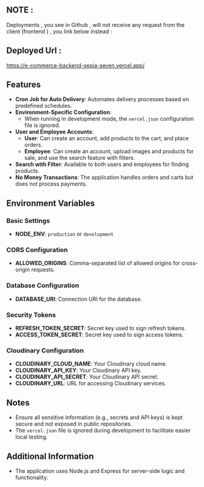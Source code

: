 ## NOTE : 
Deployments , you see in Github , will not receive any request from the client (frontend ) , you link below instead : 
## Deployed Url : 
https://e-commerce-backend-sepia-seven.vercel.app/

## Features

- **Cron Job for Auto Delivery**: Automates delivery processes based on predefined schedules.
- **Environment-Specific Configuration**:
  - When running in development mode, the `vercel.json` configuration file is ignored.
- **User and Employee Accounts**:
  - **User**: Can create an account, add products to the cart, and place orders.
  - **Employee**: Can create an account, upload images and products for sale, and use the search feature with filters.
- **Search with Filter**: Available to both users and employees for finding products.
- **No Money Transactions**: The application handles orders and carts but does not process payments.

## Environment Variables

### Basic Settings
- **NODE_ENV**: `production` or `development`

### CORS Configuration
- **ALLOWED_ORIGINS**: Comma-separated list of allowed origins for cross-origin requests.

### Database Configuration
- **DATABASE_URI**: Connection URI for the database.

### Security Tokens
- **REFRESH_TOKEN_SECRET**: Secret key used to sign refresh tokens.
- **ACCESS_TOKEN_SECRET**: Secret key used to sign access tokens.

### Cloudinary Configuration
- **CLOUDINARY_CLOUD_NAME**: Your Cloudinary cloud name.
- **CLOUDINARY_API_KEY**: Your Cloudinary API key.
- **CLOUDINARY_API_SECRET**: Your Cloudinary API secret.
- **CLOUDINARY_URL**: URL for accessing Cloudinary services.

## Notes
- Ensure all sensitive information (e.g., secrets and API keys) is kept secure and not exposed in public repositories.
- The `vercel.json` file is ignored during development to facilitate easier local testing.

## Additional Information
- The application uses Node.js and Express for server-side logic and functionality.
